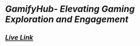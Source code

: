 # _GamifyHub- Elevating Gaming Exploration and Engagement_

## _[Live Link](https://gamenetic.netlify.app/)_
